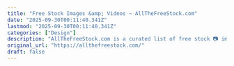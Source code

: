 ```yaml
---
title: "Free Stock Images &amp; Videos ~ AllTheFreeStock.com"
date: "2025-09-30T00:11:40.341Z"
lastmod: "2025-09-30T00:11:40.341Z"
categories: ["Design"]
description: "AllTheFreeStock.com is a curated list of free stock 📷 images, 🎼 audio and 📹 videos. Find all the best free stock images and videos in one place."
original_url: "https://allthefreestock.com/"
draft: false
---
```


